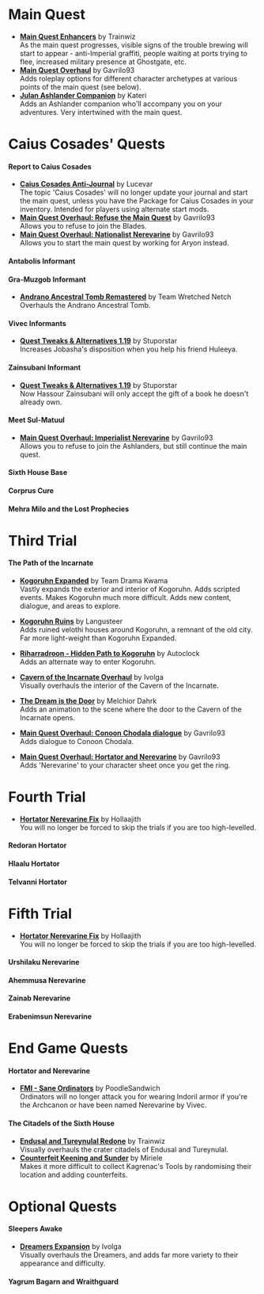 # Main Quest
* [**Main Quest Enhancers**](https://www.nexusmods.com/morrowind/mods/41337) by Trainwiz  
As the main quest progresses, visible signs of the trouble brewing will start to appear - anti-Imperial graffiti, people waiting at ports trying to flee, increased military presence at Ghostgate, etc.  
* [**Main Quest Overhaul**](https://www.nexusmods.com/morrowind/mods/46913) by Gavrilo93  
Adds roleplay options for different character archetypes at various points of the main quest (see below).  
* [**Julan Ashlander Companion**](http://lovkullen.net/Emma/Kateri.htm) by Kateri  
Adds an Ashlander companion who'll accompany you on your adventures. Very intertwined with the main quest. 

# Caius Cosades' Quests
#### Report to Caius Cosades
* [**Caius Cosades Anti-Journal**](https://www.nexusmods.com/morrowind/mods/47224) by Lucevar  
The topic 'Caius Cosades' will no longer update your journal and start the main quest, unless you have the Package for Caius Cosades in your inventory. Intended for players using alternate start mods.  
* [**Main Quest Overhaul: Refuse the Main Quest**](https://www.nexusmods.com/morrowind/mods/46913) by Gavrilo93  
Allows you to refuse to join the Blades.  
* [**Main Quest Overhaul: Nationalist Nerevarine**](https://www.nexusmods.com/morrowind/mods/46913) by Gavrilo93  
Allows you to start the main quest by working for Aryon instead.  
#### Antabolis Informant
#### Gra-Muzgob Informant
* [**Andrano Ancestral Tomb Remastered**](https://www.nexusmods.com/morrowind/mods/44672) by Team Wretched Netch  
Overhauls the Andrano Ancestral Tomb.  
#### Vivec Informants
* [**Quest Tweaks & Alternatives 1.19**](https://www.dropbox.com/s/0ihtlpfrzfhiwxo/QTA_1.19.7z?dl=0) by Stuporstar  
Increases Jobasha's disposition when you help his friend Huleeya.
#### Zainsubani Informant
* [**Quest Tweaks & Alternatives 1.19**](https://www.dropbox.com/s/0ihtlpfrzfhiwxo/QTA_1.19.7z?dl=0) by Stuporstar  
Now Hassour Zainsubani will only accept the gift of a book he doesn't already own.  
#### Meet Sul-Matuul
* [**Main Quest Overhaul: Imperialist Nerevarine**](https://www.nexusmods.com/morrowind/mods/46913) by Gavrilo93  
Allows you to refuse to join the Ashlanders, but still continue the main quest.  
#### Sixth House Base
#### Corprus Cure
#### Mehra Milo and the Lost Prophecies

# Third Trial
#### The Path of the Incarnate
* [**Kogoruhn Expanded**](https://www.nexusmods.com/morrowind/mods/46098) by Team Drama Kwama  
Vastly expands the exterior and interior of Kogoruhn. Adds scripted events. Makes Kogoruhn much more difficult. Adds new content, dialogue, and areas to explore.  
* [**Kogoruhn Ruins**](https://www.nexusmods.com/morrowind/mods/44034) by Langusteer  
Adds ruined velothi houses around Kogoruhn, a remnant of the old city. Far more light-weight than Kogoruhn Expanded.  
* [**Riharradroon - Hidden Path to Kogoruhn**](https://www.nexusmods.com/morrowind/mods/47357) by Autoclock  
Adds an alternate way to enter Kogoruhn.


* [**Cavern of the Incarnate Overhaul**](https://www.nexusmods.com/morrowind/mods/42860) by Ivolga  
Visually overhauls the interior of the Cavern of the Incarnate.  
* [**The Dream is the Door**](https://www.nexusmods.com/morrowind/mods/47423) by Melchior Dahrk  
Adds an animation to the scene where the door to the Cavern of the Incarnate opens.  
* [**Main Quest Overhaul: Conoon Chodala dialogue**](https://www.nexusmods.com/morrowind/mods/46913) by Gavrilo93  
Adds dialogue to Conoon Chodala.  
* [**Main Quest Overhaul: Hortator and Nerevarine**](https://www.nexusmods.com/morrowind/mods/46913) by Gavrilo93  
Adds 'Nerevarine' to your character sheet once you get the ring.  

# Fourth Trial
* [**Hortator Nerevarine Fix**](https://www.nexusmods.com/morrowind/mods/43097/?) by Hollaajith  
You will no longer be forced to skip the trials if you are too high-levelled.  

#### Redoran Hortator
#### Hlaalu Hortator
#### Telvanni Hortator

# Fifth Trial
* [**Hortator Nerevarine Fix**](https://www.nexusmods.com/morrowind/mods/43097/?) by Hollaajith  
You will no longer be forced to skip the trials if you are too high-levelled.  

#### Urshilaku Nerevarine
#### Ahemmusa Nerevarine
#### Zainab Nerevarine
#### Erabenimsun Nerevarine

# End Game Quests
#### Hortator and Nerevarine
* [**FMI - Sane Ordinators**](https://www.nexusmods.com/morrowind/mods/47381) by PoodleSandwich  
Ordinators will no longer attack you for wearing Indoril armor if you're the Archcanon or have been named Nerevarine by Vivec.  
#### The Citadels of the Sixth House
* [**Endusal and Tureynulal Redone**](https://www.nexusmods.com/morrowind/mods/43399) by Trainwiz  
Visually overhauls the crater citadels of Endusal and Tureynulal.  
* [**Counterfeit Keening and Sunder**](https://www.nexusmods.com/morrowind/mods/17949) by Miriele  
Makes it more difficult to collect Kagrenac's Tools by randomising their location and adding counterfeits.  

# Optional Quests
#### Sleepers Awake
* [**Dreamers Expansion**](https://www.nexusmods.com/morrowind/mods/42990) by Ivolga  
Visually overhauls the Dreamers, and adds far more variety to their appearance and difficulty.  
#### Yagrum Bagarn and Wraithguard
